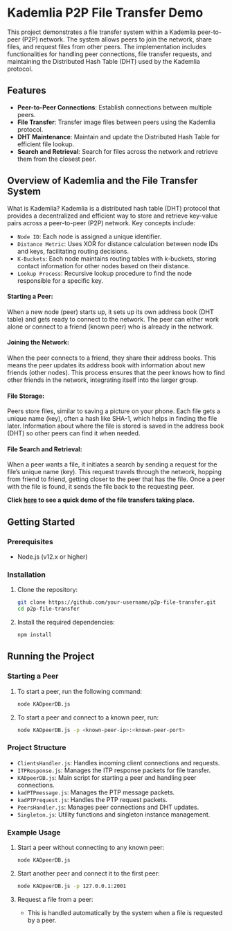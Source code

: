 # Kademlia P2P File Transfer Demo

This project demonstrates a file transfer system within a Kademlia peer-to-peer (P2P) network. The system allows peers to join the network, share files, and request files from other peers. The implementation includes functionalities for handling peer connections, file transfer requests, and maintaining the Distributed Hash Table (DHT) used by the Kademlia protocol.

## Features

- **Peer-to-Peer Connections**: Establish connections between multiple peers.
- **File Transfer**: Transfer image files between peers using the Kademlia protocol.
- **DHT Maintenance**: Maintain and update the Distributed Hash Table for efficient file lookup.
- **Search and Retrieval**: Search for files across the network and retrieve them from the closest peer.

## Overview of Kademlia and the File Transfer System
What is Kademlia?
Kademlia is a distributed hash table (DHT) protocol that provides a decentralized and efficient way to store and retrieve key-value pairs across a peer-to-peer (P2P) network. Key concepts include:
- `Node ID`: Each node is assigned a unique identifier.
- `Distance Metric`: Uses XOR for distance calculation between node IDs and keys, facilitating routing decisions.
- `K-Buckets`: Each node maintains routing tables with k-buckets, storing contact information for other nodes based on their distance.
- `Lookup Process`: Recursive lookup procedure to find the node responsible for a specific key.

#### Starting a Peer:
When a new node (peer) starts up, it sets up its own address book (DHT table) and gets ready to connect to the network. The peer can either work alone or connect to a friend (known peer) who is already in the network.

#### Joining the Network:
When the peer connects to a friend, they share their address books. This means the peer updates its address book with information about new friends (other nodes). This process ensures that the peer knows how to find other friends in the network, integrating itself into the larger group.

#### File Storage:
Peers store files, similar to saving a picture on your phone. Each file gets a unique name (key), often a hash like SHA-1, which helps in finding the file later. Information about where the file is stored is saved in the address book (DHT) so other peers can find it when needed.

#### File Search and Retrieval:
When a peer wants a file, it initiates a search by sending a request for the file’s unique name (key). This request travels through the network, hopping from friend to friend, getting closer to the peer that has the file. Once a peer with the file is found, it sends the file back to the requesting peer.

**Click [here](https://www.youtube.com/watch?v=uPcfkwZq3TE) to see a quick demo of the file transfers taking place.**

## Getting Started

### Prerequisites

- Node.js (v12.x or higher)

### Installation

1. Clone the repository:
    ```bash
    git clone https://github.com/your-username/p2p-file-transfer.git
    cd p2p-file-transfer
    ```

2. Install the required dependencies:
    ```bash
    npm install
    ```

## Running the Project

### Starting a Peer

1. To start a peer, run the following command:
    ```bash
    node KADpeerDB.js
    ```

2. To start a peer and connect to a known peer, run:
    ```bash
    node KADpeerDB.js -p <known-peer-ip>:<known-peer-port>
    ```

### Project Structure

- `ClientsHandler.js`: Handles incoming client connections and requests.
- `ITPResponse.js`: Manages the ITP response packets for file transfer.
- `KADpeerDB.js`: Main script for starting a peer and handling peer connections.
- `kadPTPmessage.js`: Manages the PTP message packets.
- `kadPTPrequest.js`: Handles the PTP request packets.
- `PeersHandler.js`: Manages peer connections and DHT updates.
- `Singleton.js`: Utility functions and singleton instance management.

### Example Usage

1. Start a peer without connecting to any known peer:
    ```bash
    node KADpeerDB.js
    ```

2. Start another peer and connect it to the first peer:
    ```bash
    node KADpeerDB.js -p 127.0.0.1:2001
    ```

3. Request a file from a peer:
    - This is handled automatically by the system when a file is requested by a peer.
